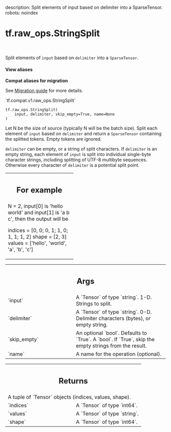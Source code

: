 description: Split elements of input based on delimiter into a SparseTensor.
robots: noindex

# tf.raw_ops.StringSplit

<!-- Insert buttons and diff -->

<table class="tfo-notebook-buttons tfo-api nocontent" align="left">

</table>



Split elements of `input` based on `delimiter` into a `SparseTensor`.


<section class="expandable">
  <h4 class="showalways">View aliases</h4>
  <p>
<b>Compat aliases for migration</b>
<p>See
<a href="https://www.tensorflow.org/guide/migrate">Migration guide</a> for
more details.</p>
<p>`tf.compat.v1.raw_ops.StringSplit`</p>
</p>
</section>

<pre class="devsite-click-to-copy prettyprint lang-py tfo-signature-link">
<code>tf.raw_ops.StringSplit(
    input, delimiter, skip_empty=True, name=None
)
</code></pre>



<!-- Placeholder for "Used in" -->

Let N be the size of source (typically N will be the batch size). Split each
element of `input` based on `delimiter` and return a `SparseTensor`
containing the splitted tokens. Empty tokens are ignored.

`delimiter` can be empty, or a string of split characters. If `delimiter` is an
 empty string, each element of `input` is split into individual single-byte
 character strings, including splitting of UTF-8 multibyte sequences. Otherwise
 every character of `delimiter` is a potential split point.

<!-- Tabular view -->
 <table class="responsive fixed orange">
<colgroup><col width="214px"><col></colgroup>
<tr><th colspan="2"><h2 class="add-link">For example</h2></th></tr>
<tr class="alt">
<td colspan="2">
N = 2, input[0] is 'hello world' and input[1] is 'a b c', then the output
will be

indices = [0, 0;
           0, 1;
           1, 0;
           1, 1;
           1, 2]
shape = [2, 3]
values = ['hello', 'world', 'a', 'b', 'c']
</td>
</tr>

</table>



<!-- Tabular view -->
 <table class="responsive fixed orange">
<colgroup><col width="214px"><col></colgroup>
<tr><th colspan="2"><h2 class="add-link">Args</h2></th></tr>

<tr>
<td>
`input`<a id="input"></a>
</td>
<td>
A `Tensor` of type `string`. 1-D. Strings to split.
</td>
</tr><tr>
<td>
`delimiter`<a id="delimiter"></a>
</td>
<td>
A `Tensor` of type `string`.
0-D. Delimiter characters (bytes), or empty string.
</td>
</tr><tr>
<td>
`skip_empty`<a id="skip_empty"></a>
</td>
<td>
An optional `bool`. Defaults to `True`.
A `bool`. If `True`, skip the empty strings from the result.
</td>
</tr><tr>
<td>
`name`<a id="name"></a>
</td>
<td>
A name for the operation (optional).
</td>
</tr>
</table>



<!-- Tabular view -->
 <table class="responsive fixed orange">
<colgroup><col width="214px"><col></colgroup>
<tr><th colspan="2"><h2 class="add-link">Returns</h2></th></tr>
<tr class="alt">
<td colspan="2">
A tuple of `Tensor` objects (indices, values, shape).
</td>
</tr>
<tr>
<td>
`indices`<a id="indices"></a>
</td>
<td>
A `Tensor` of type `int64`.
</td>
</tr><tr>
<td>
`values`<a id="values"></a>
</td>
<td>
A `Tensor` of type `string`.
</td>
</tr><tr>
<td>
`shape`<a id="shape"></a>
</td>
<td>
A `Tensor` of type `int64`.
</td>
</tr>
</table>

